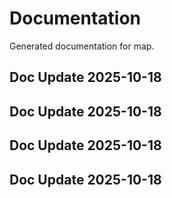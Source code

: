 # Documentation

Generated documentation for map.

## Doc Update 2025-10-18

## Doc Update 2025-10-18

## Doc Update 2025-10-18

## Doc Update 2025-10-18
